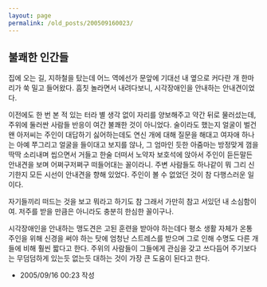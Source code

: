 ```yaml
---
layout: page
permalink: /old_posts/200509160023/
---
```


## 불쾌한 인간들

집에 오는 길, 지하철을 탔는데
어느 역에선가 문앞에 기대선 내 옆으로 커다란 개 한마리가 쑥 밀고 들어왔다.
흠칫 놀라면서 내려다보니, 시각장애인을 안내하는 안내견이었다.

이전에도 한 번 본 적 있는 터라 별 생각 없이 자리를 양보해주고 약간 뒤로 물러섰는데,
주위에 둘러싼 사람들 반응이 여간 불쾌한 것이 아니었다.
술이라도 했는지 얼굴이 벌건 왠 아저씨는
주인이 대답하기 싫어하는데도 연신 개에 대해 질문을 해대고
여자애 하나는 아예 쭈그리고 얼굴을 들이대고 보지를 않나,
그 엄마인 듯한 아줌마는 방정맞게 껌을 딱딱 소리내며 씹으면서 거들고
한술 더떠서 노약자 보호석에 앉아서 주인이 듣든말든 안내견을 보며 어쩌구저쩌구 떠들어대는 꼴이라니.
주변 사람들도 하나같이 뭐 그리 신기한지 모든 시선이 안내견을 향해 있었다. 
주인이 볼 수 없었던 것이 참 다행스러운 일이다.

자기들끼리 떠드는 것을 보고 뭐라고 하기도 참 그래서 가만히 참고 서있던 내 소심함이여.
저주를 받을 만큼은 아니라도 충분히 한심한 꼴이구나.


시각장애인을 안내하는 맹도견은 고된 훈련을 받아야 하는데다 
평소 생활 자체가 온통 주인을 위해 신경을 써야 하는 탓에 
엄청난 스트레스를 받으며 그로 인해 수명도 다른 개들에 비해 훨씬 짧다고 한다.
주위의 사람들이 그들에게 관심을 갖고 쓰다듬어 주기보다는
무덤덤하게 있는듯 없는듯 대하는 것이 가장 큰 도움이 된다고 한다.




- 2005/09/16 00:23 작성